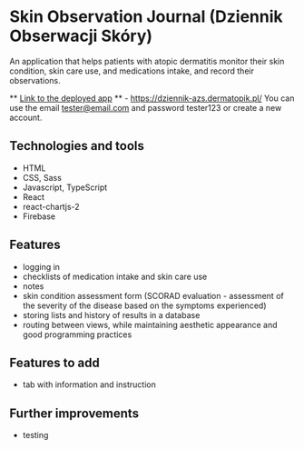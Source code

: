 # Skin Observation Journal (Dziennik Obserwacji Skóry)

An application that helps patients with atopic dermatitis monitor their skin condition, skin care use, and medications intake, and record their observations.

** [Link to the deployed app](https://dziennik-azs.dermatopik.pl/) ** - https://dziennik-azs.dermatopik.pl/
You can use the email tester@email.com and password tester123 or create a new account.

## Technologies and tools

- HTML
- CSS, Sass
- Javascript, TypeScript
- React
- react-chartjs-2
- Firebase

## Features

- logging in
- checklists of medication intake and skin care use
- notes
- skin condition assessment form (SCORAD evaluation - assessment of the severity of the disease based on the symptoms experienced)
- storing lists and history of results in a database
- routing between views, while maintaining aesthetic appearance and good programming practices

## Features to add

- tab with information and instruction

## Further improvements

- testing
